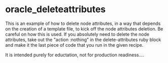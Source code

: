 # oracle_deleteattributes

This is an example of how to delete node attributes, in a way that depends on the creation of a template file, to kick off the node attributes deletion.  Be careful on how this is used.  If you absolutely need to delete the node attributes, take out the "action :nothing" in the delete-attributes ruby block and make it the last piece of code that you run in the given recipe.  

It is intended purely for eductation, not for production readiness....



